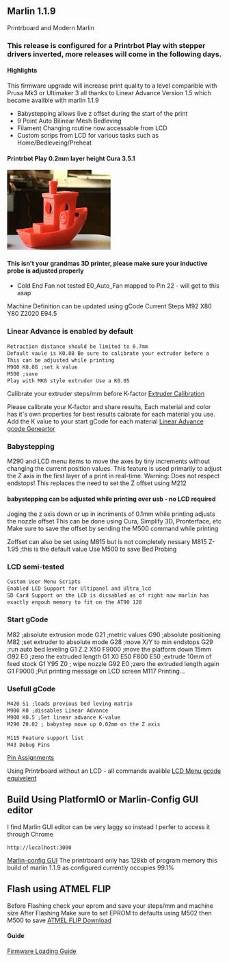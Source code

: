 ## Marlin 1.1.9
Printrboard and Modern Marlin

### This release is configured for a Printrbot Play with stepper drivers inverted, more releases will come in the following days.
#### Highlights
    
   This firmware upgrade will increase print quality to a level comparible with Prusa Mk3 or Ultimaker 3 
   all thanks to Linear Advance Version 1.5 which became avalible with marlin 1.1.9
* Babystepping allows live z offset during the start of the print
* 9 Point Auto Bilinear Mesh Bedleving
* Filament Changing routine now accessable from LCD
* Custom scrips from LCD for various tasks such as Home/Bedleveing/Preheat

#### Printrbot Play 0.2mm layer height Cura 3.5.1
![Benchy Play 0.2mm layer height](benchythumbnail.JPG)

    
#### This isn't your grandmas 3D printer, please make sure your inductive probe is adjusted properly

* Cold End Fan not tested E0_Auto_Fan mapped to Pin 22 - will get to this asap
   
Machine Definition can be updated using gCode
    Current Steps M92 X80 Y80 Z2020 E94.5
	
### Linear Advance is enabled by default
    Retraction distance should be limited to 0.7mm
    Default vaule is K0.08 Be sure to calibrate your extruder before a
    This can be adjusted while printing
    M900 K0.08 ;set k value
    M500 ;save
    Play with MK8 style extruder Use a K0.05
 
   Calibrate your extruder steps/mm before K-factor
    [Extruder Calibration](http://3daddict.com/3d-printer-extruder-calibration-steps/)
    
   Please calibrate your K-factor and share results, 
    Each material and color has it's own properties for best results caibrate for each material you use.
    Add the K value to your start gCode for each material
    [Linear Advance gcode Geneartor](http://marlinfw.org/tools/lin_advance/k-factor.html)

### Babystepping
   M290 and LCD menu items to move the axes by tiny increments without changing the current position values. 
    This feature is used primarily to adjust the Z axis in the first layer of a print in real-time. Warning: Does not respect endstops!
    This replaces the need to set the Z offset using M212
    
#### babystepping can be adjusted while printing over usb - no LCD required
Joging the z axis down or up in incriments of 0.1mm while printing adjusts the nozzle offset
This can be done using Cura, Simplify 3D, Pronterface, etc 
Make sure to save the offset by sending the M500 command while printing

Zoffset can also be set using M815 but is not completely nessary
    M815 Z-1.95 ;this is the default value
    Use M500 to save Bed Probing


### LCD semi-tested 
    Custom User Menu Scripts
    Enabled LCD Support for Ultipanel and Ultra_lcd
    SD Card Support on the LCD is dissabled as of right now marlin has exactly engouh memory to fit on the AT90 128

### Start gCode

M82 ;absolute extrusion mode
G21 ;metric values
G90 ;absolute positioning
M82 ;set extruder to absolute mode
G28 ;move X/Y to min endstops
G29 ;run auto bed leveling
G1 Z.2 X50 F9000 ;move the platform down 15mm
G92 E0 ;zero the extruded length
G1 X0 E50 F800 E50 ;extrude 10mm of feed stock
G1 Y95 Z0 ; wipe nozzle
G92 E0 ;zero the extruded length again
G1 F9000
;Put printing message on LCD screen
M117 Printing...

### Usefull gCode
    M420 S1 ;loads previous bed leving matrix
    M900 K0 ;dissables Linear Advance
    M900 K0.5 ;Set linear advance K-value
    M290 Z0.02 ; babystep move up 0.02mm on the Z axis 
    
    M115 Feature support list
    M43 Debug Pins
    
   [Pin Assignments](https://labitat.dk/wiki/Panelolu_and_Printrboard_the_easy_way)
    
   Using Printrboard without an LCD - all commands avalible 
   [LCD Menu gcode equivelent](http://marlinfw.org/docs/features/lcd_menu.html)
   
   ## Build Using PlatformIO or Marlin-Config GUI editor
   I find Marlin GUI editor can be very laggy so instead I perfer to access it through Chrome
   
    http://localhost:3000
   
   [Marlin-config GUI](https://github.com/akaJes/marlin-config)
   The printrboard only has 128kb of program memory this build of marlin 1.1.9 as configured currently occupies 99.1%
   
   ## Flash using ATMEL FLIP
   Before Flashing check your eprom and save your steps/mm and machine size 
   After Flashing Make sure to set EPROM to defaults using M502 then M500 to save
   [ATMEL FLIP Download](https://www.microchip.com/developmenttools/ProductDetails/FLIP)
   
   #### Guide
   [Firmware Loading Guide](https://reprap.org/wiki/Printrboard#Loading_Firmware_.28Windows.29)
